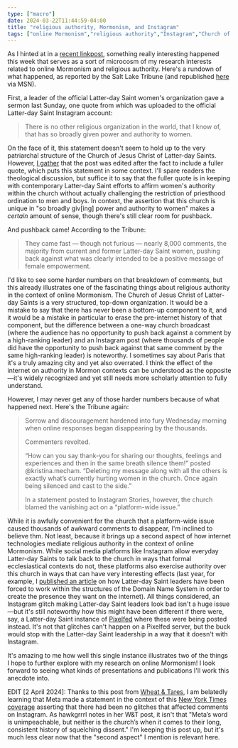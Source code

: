 ```yaml
---
type: ["macro"]
date: 2024-03-22T11:44:59-04:00
title: "religious authority, Mormonism, and Instagram"
tags: ["online Mormonism","religious authority","Instagram","Church of Jesus Christ of Latter-day Saints"]
---
```

As I hinted at in a [recent linkpost](https://spencergreenhalgh.com/work/2024-03-20-bookmarking-for/), something really interesting happened this week that serves as a sort of microcosm of my research interests related to online Mormonism and religious authority. Here's a rundown of what happened, as reported by the Salt Lake Tribune (and republished [here](https://www.msn.com/en-us/news/us/lds-church-responds-to-firestorm-over-speech-about-women-blames-glitch-for-vanishing-social-media-comments/ar-BB1keX1I) via MSN). 

First, a leader of the official Latter-day Saint women's organization gave a sermon last Sunday, one quote from which was uploaded to the official Latter-day Saint Instagram account:

> There is no other religious organization in the world, that I know of, that has so broadly given power and authority to women.

On the face of it, this statement doesn't seem to hold up to the very patriarchal structure of the Church of Jesus Christ of Latter-day Saints. However, [I gather](https://exponentii.org/blog/call-for-submissions-the-deleted-comments-department/) that the post was edited after the fact to include a fuller quote, which puts this statement in some context. I'll spare readers the theological discussion, but suffice it to say that the fuller quote is in keeping with contemporary Latter-day Saint efforts to affirm women's authority within the church without actually challenging the restriction of priesthood ordination to men and boys. In context, the assertion that this church is unique in "so broadly giv[ing] power and authority to women" makes a *certain* amount of sense, though there's still clear room for pushback.

And pushback came! According to the Tribune:

> They came fast — though not furious — nearly 8,000 comments, the majority from current and former Latter-day Saint women, pushing back against what was clearly intended to be a positive message of female empowerment.

I'd like to see some harder numbers on that breakdown of comments, but this already illustrates one of the fascinating things about religious authority in the context of online Mormonism. The Church of Jesus Christ of Latter-day Saints is a very structured, top-down organization. It would be a mistake to say that there has never been a bottom-up component to it, and it would be a mistake in particular to erase the pre-internet history of that component, but the difference between a one-way church broadcast (where the audience has no opportunity to push back against a comment by a high-ranking leader) and an Instagram post (where thousands of people did have the opportunity to push back against that same comment by the same high-ranking leader) is noteworthy. I sometimes say about Paris that it's a truly amazing city and yet also overrated. I think the effect of the internet on authority in Mormon contexts can be understood as the opposite—it's widely recognized and yet still needs more scholarly attention to fully understand.

However, I may never get any of those harder numbers because of what happened next. Here's the Tribune again:

> Sorrow and discouragement hardened into fury Wednesday morning when online responses began disappearing by the thousands.
> 
> Commenters revolted.
> 
> “How can you say thank-you for sharing our thoughts, feelings and experiences and then in the same breath silence them!” posted @kristina.mecham. “Deleting my message along with all the others is exactly what’s currently hurting women in the church. Once again being silenced and cast to the side.”
> 
> In a statement posted to Instagram Stories, however, the church blamed the vanishing act on a “platform-wide issue.”

While it is awfully convenient for the church that a platform-wide issue caused thousands of awkward comments to disappear, I'm inclined to believe thm. Not least, because it brings up a second aspect of how internet technologies mediate religious authority in the context of online Mormonism. While social media platforms like Instagram allow everyday Latter-day Saints to talk back to the church in ways that formal ecclesiastical contexts do not, these platforms also exercise authority over this church in ways that can have very interesting effects (last year, for example, I [published an article](https://spencergreenhalgh.com/work/new-publication-technology-naming-and-legitimacy-in-the-latter-day-saint-tradition/) on how Latter-day Saint leaders have been forced to work within the structures of the Domain Name System in order to create the presence they want on the internet). All things considered, an Instagram glitch making Latter-day Saint leaders look bad isn't a huge issue—but it's still noteworthy how this might have been different if there were, say, a Latter-day Saint instance of [Pixelfed](https://pixelfed.org/) where these were being posted instead. It's not that glitches can't happen on a Pixelfed server, but the buck would stop with the Latter-day Saint leadership in a way that it doesn't with Instagram.

It's amazing to me how well this single instance illustrates two of the things I hope to further explore with my research on online Mormonism! I look forward to seeing what kinds of presentations and publications I'll work this anecdote into.

EDIT [2 April 2024]: Thanks to this post from [Wheat & Tares](https://wheatandtares.org/2024/04/02/this-aint-it/), I am belatedly learning that Meta made a statement in the context of this [New York Times coverage](https://www.nytimes.com/2024/03/22/us/mormon-church-women-latter-day-saints.html) asserting that there had been no glitches that affected comments on Instagram. As hawkgrrrl notes in her W&T post, it isn't that "Meta’s word is unimpeachable, but neither is the church’s when it comes to their long, consistent history of squelching dissent." I'm keeping this post up, but it's much less clear now that the "second aspect" I mention is relevant here.
